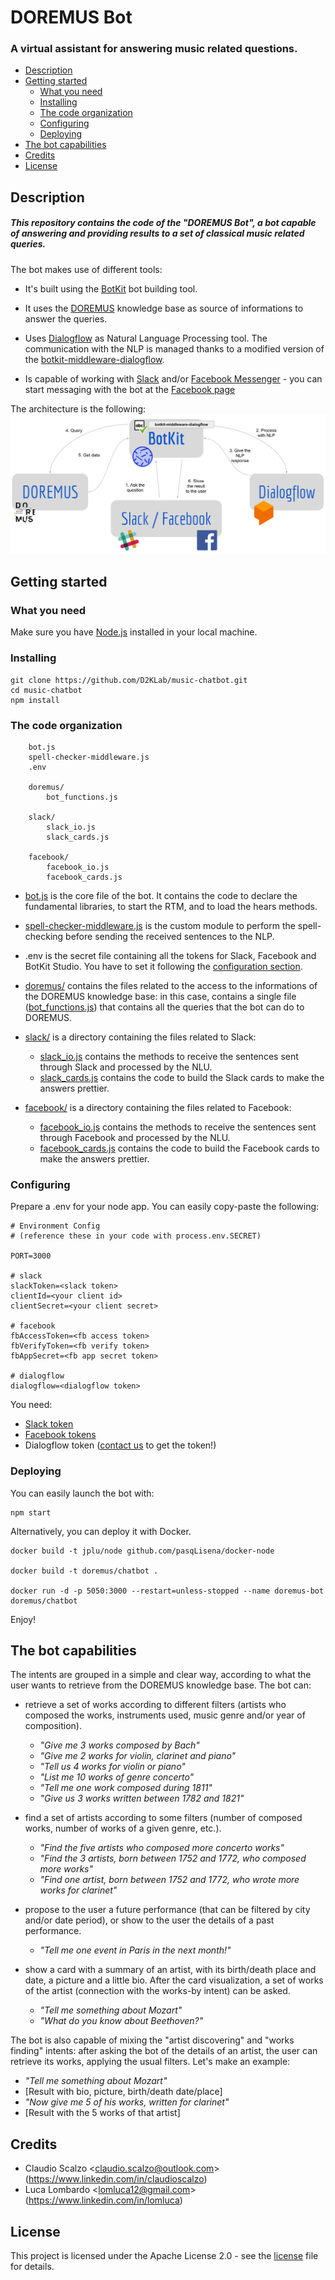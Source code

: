 # DOREMUS Bot
### A virtual assistant for answering music related questions.

- [Description](#description)
- [Getting started](#getting-started)
    - [What you need](#what-you-need)
    - [Installing](#entities)
    - [The code organization](#the-code-organization)
    - [Configuring](#configuring)
    - [Deploying](#deploying)
- [The bot capabilities](#the-bot-capabilities)
- [Credits](#credits)
- [License](#license)

## Description

##### This repository contains the code of the "DOREMUS Bot", a bot capable of answering and providing results to a set of classical music related queries.

The bot makes use of different tools:
- It's built using the [BotKit](https://github.com/howdyai/botkit) bot building tool.

- It uses the [DOREMUS](https://github.com/DOREMUS-ANR) knowledge base as source of informations to answer the queries.

- Uses [Dialogflow](https://github.com/dialogflow) as Natural Language Processing tool. The communication with the NLP is managed thanks to a modified version of the [botkit-middleware-dialogflow](https://github.com/jschnurr/botkit-middleware-dialogflow).

- Is capable of working with [Slack](https://slack.com) and/or [Facebook Messenger](https://www.messenger.com) - you can start messaging with the bot at the [Facebook page](https://facebook.com/doremusbot/)

The architecture is the following:
![DOREMUS Bot architecture](./final-report/images/arch2.png)

## Getting started

### What you need
Make sure you have [Node.js](https://nodejs.org/en/download/) installed in your local machine.

### Installing

```
git clone https://github.com/D2KLab/music-chatbot.git
cd music-chatbot
npm install
```

### The code organization
```
    bot.js
    spell-checker-middleware.js
    .env

    doremus/
        bot_functions.js

    slack/
        slack_io.js
        slack_cards.js

    facebook/
        facebook_io.js
        facebook_cards.js
```

- [bot.js](./bot.js) is the core file of the bot. It contains the code to declare the fundamental libraries, to start the RTM, and to load the hears methods.

- [spell-checker-middleware.js](./spell-checker-middleware.js) is the custom module to perform the spell-checking before sending the received sentences to the NLP.

- .env is the secret file containing all the tokens for Slack, Facebook and BotKit Studio. You have to set it following the [configuration section](#configuring).

- [doremus/](./doremus/) contains the files related to the access to the informations of the DOREMUS knowledge base: in this case, contains a single file ([bot_functions.js](./doremus/bot_functions.js)) that contains all the queries that the bot can do to DOREMUS.

- [slack/](./slack/) is a directory containing the files related to Slack:

    - [slack_io.js](./slack/slack_io.js) contains the methods to receive the sentences sent through Slack and processed by the NLU.
    - [slack_cards.js](./slack/slack_cards.js) contains the code to build the Slack cards to make the answers prettier.

- [facebook/](./facebook/) is a directory containing the files related to Facebook:

    - [facebook_io.js](./facebook/facebook_io.js) contains the methods to receive the sentences sent through Facebook and processed by the NLU.
    - [facebook_cards.js](./facebook/facebook_cards.js) contains the code to build the Facebook cards to make the answers prettier.

### Configuring
Prepare a .env for your node app. You can easily copy-paste the following:
```
# Environment Config
# (reference these in your code with process.env.SECRET)

PORT=3000

# slack
slackToken=<slack token>
clientId=<your client id>
clientSecret=<your client secret>

# facebook
fbAccessToken=<fb access token>
fbVerifyToken=<fb verify token>
fbAppSecret=<fb app secret token>

# dialogflow
dialogflow=<dialogflow token>
```

You need:
- [Slack token](https://api.slack.com/apps)
- [Facebook tokens](https://developers.facebook.com/apps/)
- Dialogflow token ([contact us](#credits) to get the token!)

### Deploying
You can easily launch the bot with:
```
npm start

```

Alternatively, you can deploy it with Docker.

```
docker build -t jplu/node github.com/pasqLisena/docker-node

docker build -t doremus/chatbot .

docker run -d -p 5050:3000 --restart=unless-stopped --name doremus-bot doremus/chatbot
```

Enjoy!

## The bot capabilities
The intents are grouped in a simple and clear way, according to what the user
wants to retrieve from the DOREMUS knowledge base. The bot can:

- retrieve a set of works according to different filters (artists who composed
the works, instruments used, music genre and/or year of composition).
    - *"Give me 3 works composed by Bach"*
    - *"Give me 2 works for violin, clarinet and piano"*
    - *"Tell us 4 works for violin or piano"*
    - *"List me 10 works of genre concerto"*
    - *"Tell me one work composed during 1811"*
    - *"Give us 3 works written between 1782 and 1821"*

- find a set of artists according to some filters (number of composed works,
number of works of a given genre, etc.).
    - *"Find the five artists who composed more concerto works"*
    - *"Find the 3 artists, born between 1752 and 1772, who composed more works"*
    - *"Find one artist, born between 1752 and 1772, who wrote more works for clarinet"*

- propose to the user a future performance (that can be filtered by city and/or
date period), or show to the user the details of a past performance.
    - *"Tell me one event in Paris in the next month!"*

- show a card with a summary of an artist, with its birth/death place and
date, a picture and a little bio. After the card visualization, a set of works
of the artist (connection with the works-by intent) can be asked.
    - *"Tell me something about Mozart"*
    - *"What do you know about Beethoven?"*


The bot is also capable of mixing the "artist discovering" and "works finding" intents:
after asking the bot of the details of an artist, the user can retrieve its works,
applying the usual filters. Let's make an example:

- *"Tell me something about Mozart"*
- [Result with bio, picture, birth/death date/place]
- *"Now give me 5 of his works, written for clarinet"*
- [Result with the 5 works of that artist]

## Credits

- Claudio Scalzo <<claudio.scalzo@outlook.com>> (https://www.linkedin.com/in/claudioscalzo)
- Luca Lombardo  <<lomluca12@gmail.com>>        (https://www.linkedin.com/in/lomluca)

## License

This project is licensed under the Apache License 2.0 - see the [license](./LICENSE) file for details.
